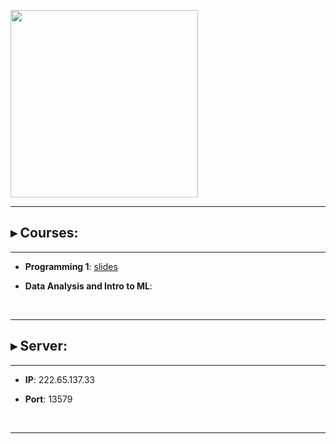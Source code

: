 <p float="left">
<img src="https://www.bioinfo-lab.com/img/road2ocean.jpg" height="300">
</p>

---------------------------------------

## ▸ Courses:

---------------------------------------

 * **Programming 1**: [slides](https://github.com/jumphone/BiUH-course/tree/main/c01/slides)

 * **Data Analysis and Intro to ML**: 

&nbsp;&nbsp;

---------------------------------------
## ▸ Server:

---------------------------------------

 * **IP**: 222.65.137.33

 * **Port**: 13579

&nbsp;&nbsp;

---------------------------------------



